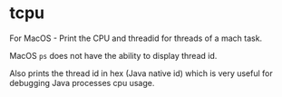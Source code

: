# tcpu 
For MacOS - Print the CPU and threadid for threads of a mach task.

MacOS `ps` does not have the ability to display thread id. 

Also prints the thread id in hex (Java native id) which is very useful
for debugging Java processes cpu usage.

